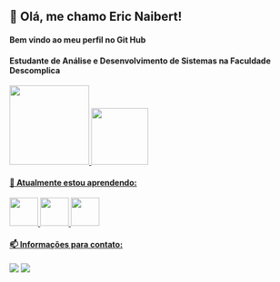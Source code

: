 ## 👋 Olá, me chamo Eric Naibert!
#### Bem vindo ao meu perfil no Git Hub
#### Estudante de Análise e Desenvolvimento de Sistemas na Faculdade Descomplica
<div>
<a href="https://github.com/EricNaibert">
<img height="140em" src="https://github-readme-stats.vercel.app/api?username=EricNaibert&show_icons=true&theme=dracula&include_all_commits=true&count_private=true"/> <img height="100em" src="https://github-readme-stats.vercel.app/api/top-langs/?username=EricNaibert&layout=compact&langs_count=7&theme=dracula"/>
</div>

#### 🌱 Atualmente estou aprendendo:

<img src="https://cdn.jsdelivr.net/gh/devicons/devicon/icons/java/java-original-wordmark.svg" width="50" height="50" /> <img src="https://cdn.jsdelivr.net/gh/devicons/devicon/icons/html5/html5-original-wordmark.svg" width="50" height="50" /> <img src="https://cdn.jsdelivr.net/gh/devicons/devicon/icons/css3/css3-original-wordmark.svg" width="50" height="50" />
              
#### 📫 Informações para contato:
<div>
<a href = "mailto:naibert.eric@gmail.com"><img src="https://img.shields.io/badge/Gmail-D14836?style=for-the-badge&logo=gmail&logoColor=white" target="_blank"></a>
<a href="https://www.linkedin.com/in/eric-naibert-072250226/" target="_blank"><img src="https://img.shields.io/badge/-LinkedIn-%230077B5?style=for-the-badge&logo=linkedin&logoColor=white" target="_blank"></a  
</div>
 


<!---
EricNaibert/EricNaibert is a ✨ special ✨ repository because its `README.md` (this file) appears on your GitHub profile.
You can click the Preview link to take a look at your changes.
--->
